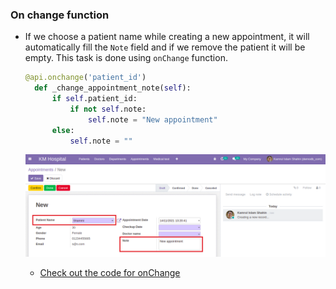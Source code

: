 ### On change function

- If we choose a patient name while creating a new appointment, it will automatically fill the `Note` field and if we remove the patient it will be empty. This task is done using `onChange` function.

  ```py
  @api.onchange('patient_id')
    def _change_appointment_note(self):
        if self.patient_id:
            if not self.note:
                self.note = "New appointment"
        else:
            self.note = ""
  ```

  ![onChange](../images/onChange.png)

  - [Check out the code for onChange](https://github.com/KamrulSh/km_hospital/commit/6673e3f8f3d9791ad18064dd6cdb37f10336afdb)
